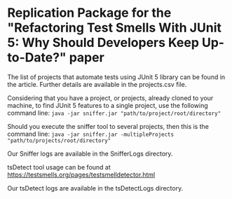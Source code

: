 # Replication Package for the "Refactoring Test Smells With JUnit 5: Why Should Developers Keep Up-to-Date?" paper

The list of projects that automate tests using JUnit 5 library can be found in the article. Further details are available in the projects.csv file.

Considering that you have a project, or projects, already cloned to your machine, to find JUnit 5 features to a single project, use the following command line:
```java -jar sniffer.jar "path/to/project/root/directory"```

Should you execute the sniffer tool to several projects, then this is the command line:
```java -jar sniffer.jar -multipleProjects "path/to/projects/root/directory"```

Our Sniffer logs are available in the SnifferLogs directory.

tsDetect tool usage can be found at https://testsmells.org/pages/testsmelldetector.html

Our tsDetect logs are available in the tsDetectLogs directory.

